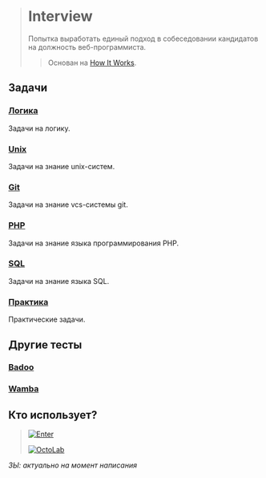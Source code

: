 > # Interview
>
> Попытка выработать единый подход в собеседовании кандидатов на должность веб-программиста.
> > Основан на [How It Works](https://github.com/kamilsk/HowItWorks).

## Задачи

### [Логика](tasks/logic)

Задачи на логику.

### [Unix](tasks/unix)

Задачи на знание unix-систем.

### [Git](tasks/git)

Задачи на знание vcs-системы git.

### [PHP](tasks/php)

Задачи на знание языка программирования PHP.

### [SQL](tasks/sql)

Задачи на знание языка SQL.

### [Практика](tasks/practice)

Практические задачи.

## Другие тесты

### [Badoo](http://php.feedme.ru/)

### [Wamba](http://corp.wamba.com/ru/test/)

## Кто использует?

> [![Enter](http://www.enter.ru/css/header/img/headerLogo.gif)](http://www.enter.ru/)
>
> [![OctoLab](http://content.octolab.ru/images/logos/octolab/png/34495e/178x32.png)](http://www.octolab.ru/)

_ЗЫ: актуально на момент написания_
